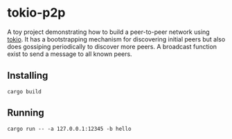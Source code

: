 tokio-p2p
========
A toy project demonstrating how to build a peer-to-peer network using [tokio](https://tokio.rs).
It has a bootstrapping mechanism for discovering initial peers but also does gossiping periodically to discover more peers.
A broadcast function exist to send a message to all known peers.

Installing
----------
`cargo build`

Running
-------
`cargo run -- -a 127.0.0.1:12345 -b hello`
